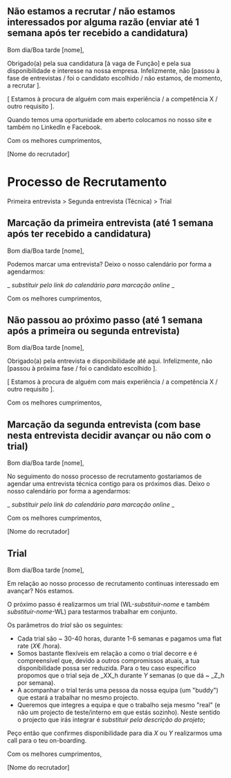 
## Não estamos a recrutar / não estamos interessados por alguma razão (enviar até 1 semana após ter recebido a candidatura)

Bom dia/Boa tarde [nome],

Obrigado(a) pela sua candidatura [à vaga de Função] e pela sua disponibilidade e interesse na nossa empresa. Infelizmente, não [passou à fase de entrevistas / foi o candidato escolhido / não estamos, de momento, a recrutar ]. 

[ Estamos à procura de alguém com mais experiência / a competência X / outro requisito ].

Quando temos uma oportunidade em aberto colocamos no nosso site e também no LinkedIn e Facebook.

Com os melhores cumprimentos,

[Nome do recrutador]

# Processo de Recrutamento

Primeira entrevista > Segunda entrevista (Técnica) > Trial

## Marcação da primeira entrevista (até 1 semana após ter recebido a candidatura)

Bom dia/Boa tarde [nome],

Podemos marcar uma entrevista? Deixo o nosso calendário por forma a agendarmos:

_ _substituir pelo link do calendário para marcação online_ _

Com os melhores cumprimentos,

## Não passou ao próximo passo (até 1 semana após a primeira ou segunda entrevista)

Bom dia/Boa tarde [nome],

Obrigado(a) pela entrevista e disponibilidade até aqui. Infelizmente, não [passou à próxima fase / foi o candidato escolhido ]. 

[ Estamos à procura de alguém com mais experiência / a competência X / outro requisito ].

Com os melhores cumprimentos,


## Marcação da segunda entrevista (com base nesta entrevista decidir avançar ou não com o trial)

Bom dia/Boa tarde [nome], 

No seguimento do nosso processo de recrutamento gostariamos de agendar uma entrevista técnica contigo para os próximos dias. Deixo o nosso calendário por forma a agendarmos:

_ _substituir pelo link do calendário para marcação online_ _

Com os melhores cumprimentos, 

[Nome do recrutador]

## Trial

Bom dia/Boa tarde [nome],

Em relação ao nosso processo de recrutamento continuas interessado em avançar? Nós estamos.

O próximo passo é realizarmos um trial (WL-_substituir-nome_ e também _substituir-nome_-WL) para testarmos trabalhar em conjunto. 

Os parâmetros do _trial_ são os seguintes: 

- Cada trial são ~ 30-40 horas, durante 1-6 semanas e pagamos uma flat rate (_X_€ /hora).
- Somos bastante flexíveis em relação a como o trial decorre e é compreensível que, devido a outros compromissos atuais, a tua disponibilidade possa ser reduzida. Para o teu caso especifico propomos que o trial seja de _XX_h durante _Y_ semanas (o que dá ~ _Z_h por semana).
- A acompanhar o trial terás uma pessoa da nossa equipa (um "buddy") que estará a trabalhar no mesmo projecto.
- Queremos que integres a equipa e que o trabalho seja mesmo "real" (e não um projecto de teste/interno em que estás sozinho). Neste sentido o projecto que irás integrar é _substituir pela descrição do projeto_;

Peço então que confirmes disponibilidade para dia _X_ ou _Y_ realizarmos uma call para o teu on-boarding. 

Com os melhores cumprimentos,

[Nome do recrutador]


